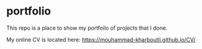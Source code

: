 # portfolio
This repo is a place to show my portfoilo of projects that I done.


My online CV is located here:
https://mouhammad-kharboutli.github.io/CV/
